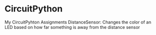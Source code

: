 
# CircuitPython
My CircuitPyhton Assignments
DistanceSensor: Changes the color of an LED based on how far something 
is away from the distance sensor
